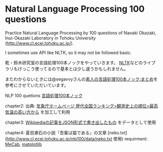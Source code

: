 # Natural Language Processing 100 questions

Practice Natural Language Processing by 100 questions of Naoaki Okazaki, Inui-Okazaki Laboratory in Tohoku University (http://www.cl.ecei.tohoku.ac.jp/).

I sometimes use API like NLTK, so it may not be followed basic.



乾・鈴木研究室の言語処理100本ノックをやっていきます。
[NLTK](https://www.nltk.org/)などのライブラリもけっこう使ってるので基本とは少し違うかもしれません。

またわからないときには@segavvyさんの[素人の言語処理100本ノック:まとめ](https://qiita.com/segavvy/items/fb50ba8097d59475f760)を参考にさせていただいています。

NLP 100 quetions [言語処理100本ノック](http://www.cl.ecei.tohoku.ac.jp/nlp100/#data)

chapter2:
出典: [気象庁ホームページ 歴代全国ランキング>観測史上の順位>最高気温の高い方から](http://www.data.jma.go.jp/obd/stats/etrn/view/rankall.php?prec_no=&block_no=&year=&month=&day=&view=)
を加工して利用

chapter3:
[Wikipediaの記事をJSON形式で書き出したもの](http://www.cl.ecei.tohoku.ac.jp/nlp100/data/jawiki-country.json.gz)
をデータとして使用

chapter4:
夏目漱石の小説『吾輩は猫である』の文章 [neko.txt] (http://www.cl.ecei.tohoku.ac.jp/nlp100/data/neko.txt
使用)
requirment:
[MeCab](http://taku910.github.io/mecab/#usage-tools),
[matplotlib](https://matplotlib.org/)
